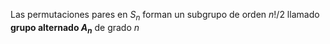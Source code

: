 Las permutaciones pares en $S_n$ forman un subgrupo de orden $n!/2$ llamado **grupo alternado $A_n$** de grado $n$